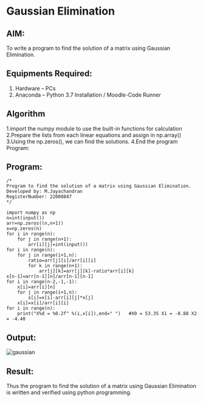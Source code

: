# Gaussian Elimination

## AIM:
To write a program to find the solution of a matrix using Gaussian Elimination.

## Equipments Required:
1. Hardware – PCs
2. Anaconda – Python 3.7 Installation / Moodle-Code Runner

## Algorithm
1.import the numpy module to use the built-in functions for calculation
2.Prepare the lists from each linear equations and assign in np.array()
3.Using the np.zeros(), we can find the solutions.
4.End the program
Program:

## Program:
```
/*
Program to find the solution of a matrix using Gaussian Elimination.
Developed by: M.Jayachandran
RegisterNumber: 22008847
*/
```
```
import numpy as np
n=int(input())
arr=np.zeros((n,n+1))
x=np.zeros(n)
for i in range(n):
    for j in range(n+1):
        arr[i][j]=int(input())
for i in range(n):
    for j in range(i+1,n):
        ratio=arr[j][i]/arr[i][i]
        for k in range(n+1):
            arr[j][k]=arr[j][k]-ratio*arr[i][k]
x[n-1]=arr[n-1][n]/arr[n-1][n-1]
for i in range(n-2,-1,-1):
    x[i]=arr[i][n]
    for j in range(i+1,n):
        x[i]=x[i]-arr[i][j]*x[j]
    x[i]=x[i]/arr[i][i]
for i in range(n):
    print("X%d = %0.2f" %(i,x[i]),end=" ")   #X0 = 53.35 X1 = -8.88 X2 = -4.40
```

## Output:

![gaussian](https://user-images.githubusercontent.com/118447015/212352434-6e7e4e1d-6e97-408b-9db3-8c81c245121e.png)




## Result:
Thus the program to find the solution of a matrix using Gaussian Elimination is written and verified using python programming.


